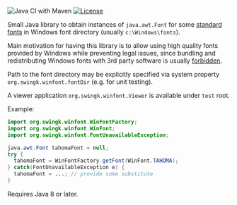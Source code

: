 ![Java CI with Maven](https://github.com/parubok/win-font/workflows/Java%20CI%20with%20Maven/badge.svg?branch=master)
[![License](https://img.shields.io/badge/License-Apache%202.0-blue.svg)](https://github.com/parubok/win-font/blob/master/LICENSE)

Small Java library to obtain instances of `java.awt.Font` for some [standard fonts](https://docs.microsoft.com/en-us/typography/fonts/windows_10_font_list) in Windows font directory (usually `c:\Windows\fonts`).

Main motivation for having this library is to allow using high quality fonts provided by Windows while preventing legal issues, since bundling and redistributing Windows fonts with 3rd party software is usually [forbidden](https://docs.microsoft.com/en-us/typography/fonts/font-faq).

Path to the font directory may be explicitly specified via system property `org.swingk.winfont.fontDir` (e.g. for unit testing).

A viewer application `org.swingk.winfont.Viewer` is available under `test` root.

Example:
```java
import org.swingk.winfont.WinFontFactory;
import org.swingk.winfont.WinFont;
import org.swingk.winfont.FontUnavailableException;

java.awt.Font tahomaFont = null;
try {
  tahomaFont = WinFontFactory.getFont(WinFont.TAHOMA);
} catch(FontUnavailableException e) {
  tahomaFont = ...; // provide some substitute
}
```
Requires Java 8 or later.
